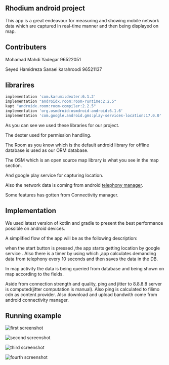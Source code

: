 ## Rhodium android project

This app is a great endeavour for measuring and showing mobile network data which are captured in real-time manner and then being displayed on map.

## Contributers

Mohamad Mahdi Yadegar  96522051

Seyed Hamidreza Sanaei karahroodi  96521137

## librarires

```gradle
implementation 'com.karumi:dexter:6.1.2'
implementation "androidx.room:room-runtime:2.2.5"
kapt "androidx.room:room-compiler:2.2.5"
implementation 'org.osmdroid:osmdroid-android:6.1.6'
implementation 'com.google.android.gms:play-services-location:17.0.0'
```
As you can see we used these libraries for our project.

The dexter used for permission handling.

The Room as you know which is the default android library for offline database is used as our ORM database.

The OSM which is an open source map library is what you see in the map section.

And google play service for capturing location.

Also the network data is coming from android [telephony manager](https://developer.android.com/reference/android/telephony/package-summary).

Some features has gotten from Connectivity manager.

## Implementation

We used latest version of kotlin and gradle to present the best performance possible on android devices.

A simplified flow of the app will be as the following description:

when the start button is pressed ,the app starts getting location by google service . Also there is a timer by using which ,app calculates demanding data from telephony every 10 seconds and then saves the data in the DB.

In map activity the data is being queried from database and being shown on map according to the fields.

Aside from connection strength and quality, ping and jitter to 8.8.8.8 server is computed(jitter computation is manual). Also ping is calculated to filimo cdn as content provider. Also download and upload bandwith come from android connectivity manager.

## Running example

![first screenshot](screen1.jpg)

![second screenshot](screen2.jpg)

![third screenshot](screen3.jpg)

![fourth screenshot](screen4.jpg)
